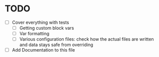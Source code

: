# TODO
- [ ] Cover everything with tests 
  - [ ] Getting custom block vars 
  - [ ] Var formatting 
  - [ ] Various configuration files: check how the actual files are written and data stays safe from overriding
- [ ] Add Documentation to this file
